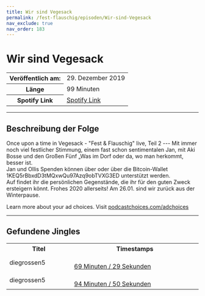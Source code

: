 ```yaml
---
title: Wir sind Vegesack
permalink: /fest-flauschig/episoden/Wir-sind-Vegesack
nav_exclude: true
nav_order: 183
---
```


# Wir sind Vegesack
<table class="resp-table dcf-table dcf-table-responsive dcf-table-bordered dcf-table-striped dcf-w-100%">
                    <tbody>
                        <tr>
                            <th scope="row">Veröffentlich am:</th>
                            <td data-label="Veröffentlich am:">29. Dezember 2019</td>
                        </tr>
                        <tr>
                            <th scope="row">Länge </th>
                            <td data-label="Länge ">99 Minuten</td>
                        </tr><tr>
                                <th scope="row">Spotify Link</th>
                                <td data-label="Spotify Link"><a href="https://open.spotify.com/episode/0jXBXau0jhOrL1pFWoG2KL">Spotify Link</a></td>
                            </tr></tbody>
                </table>

***

## Beschreibung der Folge

<div>
Once upon a time in Vegesack - "Fest &amp; Flauschig" live, Teil 2 --- Mit immer noch viel festlicher Stimmung, einem fast schon sentimentalen Jan, mit Aki Bosse und den Großen Fünf „Was im Dorf oder da, wo man herkommt, besser ist. <br> 			Jan und Ollis Spenden können über  oder über die Bitcoin-Wallet 1KEQ5rBbxdD3tMQxwQu97Azq9obTVXG3ED unterstützt werden.  <br> 			Auf  findet ihr die persönlichen Gegenstände, die ihr für den guten Zweck ersteigern könnt. Frohes 2020 allerseits! Am 26.01. sind wir zurück aus der Winterpause.<p> </p><p>Learn more about your ad choices. Visit <a href="https://podcastchoices.com/adchoices">podcastchoices.com/adchoices</a></p>  
</div>

***

## Gefundene Jingles

<table style="display: table;">
                                    <tr>
                                        <th class="tableColumnTitle">Titel</th>
                                        <th class="tableColumnTimestamps">Timestamps</th>
                                    </tr>
                                    <tr>
                                <td markdown="span"  class="tableColumnTitle">diegrossen5</td>
                                <td markdown="span" class="tableColumnTimestamps">
                                <br>
                                <a href="https://open.spotify.com/episode/0jXBXau0jhOrL1pFWoG2KL?t=4169">
                                69 Minuten / 29 Sekunden</a>
                                </td></tr><tr>
                                <td markdown="span"  class="tableColumnTitle">diegrossen5</td>
                                <td markdown="span" class="tableColumnTimestamps">
                                <br>
                                <a href="https://open.spotify.com/episode/0jXBXau0jhOrL1pFWoG2KL?t=5690">
                                94 Minuten / 50 Sekunden</a>
                                </td></tr></table>